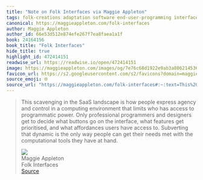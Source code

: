 ```yaml
---
title: "Note on Folk Interfaces via Maggie Appleton"
tags: folk-creations adaptation software end-user-programming interfaces
canonical: https://maggieappleton.com/folk-interfaces
author: Maggie Appleton
author_id: 66e53d512e874efe267f7ea8faea1a1f
book: 24164156
book_title: "Folk Interfaces"
hide_title: true
highlight_id: 472414151
readwise_url: https://readwise.io/open/472414151
image: https://maggieappleton.com/images/og/7e76c68d1922e9ab3a80621453625587.png
favicon_url: https://s2.googleusercontent.com/s2/favicons?domain=maggieappleton.com
source_emoji: 🌐
source_url: "https://maggieappleton.com/folk-interfaces#:~:text=This%20scavenging%20in,have%20at%20hand."
---
```


> This scavenging in the SaaS landscape is how people express agency and control in a computing environment that limits who has access to programmatic power. Only professional programmers and designers get to decide what buttons go on the interface, what features get prioritised, and what affordances users have access to. Subverting that dynamic is the only way people can get their needs met with the computational tools they have at hand.
> <div class="quoteback-footer"><div class="quoteback-avatar"><img class="mini-favicon" src="https://s2.googleusercontent.com/s2/favicons?domain=maggieappleton.com"></div><div class="quoteback-metadata"><div class="metadata-inner"><span style="display:none">FROM:</span><div aria-label="Maggie Appleton" class="quoteback-author"> Maggie Appleton</div><div aria-label="Folk Interfaces" class="quoteback-title"> Folk Interfaces</div></div></div><div class="quoteback-backlink"><a target="_blank" aria-label="go to the full text of this quotation" rel="noopener" href="https://maggieappleton.com/folk-interfaces#:~:text=This%20scavenging%20in,have%20at%20hand." class="quoteback-arrow"> Source</a></div></div>